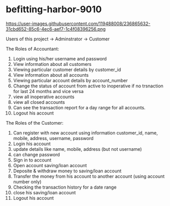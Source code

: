 # befitting-harbor-9010

https://user-images.githubusercontent.com/119488008/236865632-31cbd652-85c6-4ec6-aef7-1c4f08396256.png

Users of this project
-> Adminstrator
-> Customer

The Roles of Accountant:

1) Login using his/her username and password
2) View information about all customers
3) Viewing particular customer details by customer_id
4) View information about all accounts
5) Viewing particular account details by account_number
6) Change the status of account from active to inoperative if no trsnaction for last 24
   months and vice versa
7) view all inoperative accounts
8) view all closed accounts
9) Can see the transaction report for a day range for all accounts.
10) Logout his account

The Roles of the Customer:

1) Can register with new account using information customer_id, name, mobile,
  address, username, password
2) Login his account
3) update details like name, mobile, address (but not username)
4) can change password
5) Sign in to account
6) Open account saving/loan account
7) Deposite & withdraw money to saving/loan account
8) Transfer the money from his account to another account (using account number
   only)
9) Checking the transaction history for a date range
10) close his saving/loan account
11) Logout his account
